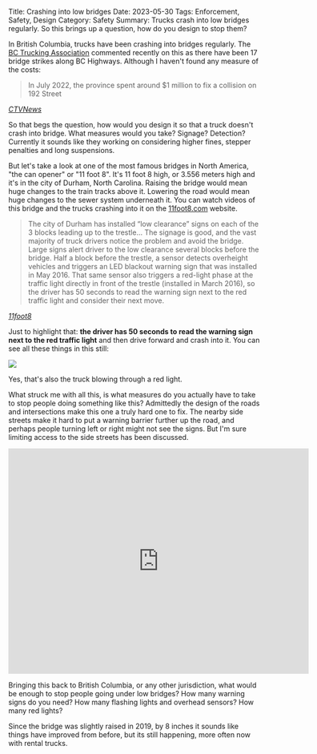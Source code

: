 Title: Crashing into low bridges
Date: 2023-05-30
Tags: Enforcement, Safety, Design
Category: Safety
Summary: Trucks crash into low bridges regularly. So this brings up a question, how do you design to stop them?

In British Columbia, trucks have been crashing into bridges regularly. The <a href="https://bc.ctvnews.ca/bc-trucking-association-calls-on-industry-to-prioritize-safety-following-overpass-crash-1.6418721">BC Trucking Association</a> commented recently on this as there have been 17 bridge strikes along BC Highways. Although I haven't found any measure of the costs:

<blockquote>
In July 2022, the province spent around $1 million to fix a collision on 192 Street
</blockquote>
<cite><a href="https://bc.ctvnews.ca/bc-trucking-association-calls-on-industry-to-prioritize-safety-following-overpass-crash-1.6418721">CTVNews</a></cite>

So that begs the question, how would you design it so that a truck doesn't crash into bridge. What measures would you take? Signage? Detection? Currently it sounds like they working on considering higher fines, stepper penalties and long suspensions.

But let's take a look at one of the most famous bridges in North America, "the can opener" or "11 foot 8". It's 11 foot 8 high, or 3.556 meters high and it's in the city of Durham, North Carolina. Raising the bridge would mean huge changes to the train tracks above it. Lowering the road would mean huge changes to the sewer system underneath it. You can watch videos of this bridge and the trucks crashing into it on the <a href="https://11foot8.com">11foot8.com</a> website.

<blockquote>
The city of Durham has installed “low clearance” signs on each of the 3 blocks leading up to the trestle... The signage is good, and the vast majority of truck drivers notice the problem and avoid the bridge. Large signs alert driver to the low clearance several blocks before the bridge. Half a block before the trestle, a sensor detects overheight vehicles and triggers an LED blackout warning sign that was installed in May 2016. That same sensor also triggers a red-light phase at the traffic light directly in front of the trestle (installed in March 2016), so the driver has 50 seconds to read the warning sign next to the red traffic light and consider their next move.
</blockquote>
<cite><a href="https://11foot8.com/11foot8-faq/">11foot8</a></cite>

Just to highlight that: <b>the driver has 50 seconds to read the warning sign next to the red traffic light</b> and then drive forward and crash into it. You can see all these things in this still:

<img src="{static}/images/can-opener.png" />

Yes, that's also the truck blowing through a red light.

What struck me with all this, is what measures do you actually have to take to stop people doing something like this? Admittedly the design of the roads and intersections make this one a truly hard one to fix. The nearby side streets make it hard to put a warning barrier further up the road, and perhaps people turning left or right might not see the signs. But I'm sure limiting access to the side streets has been discussed.

<iframe src="https://www.google.com/maps/embed?pb=!1m18!1m12!1m3!1d973.6094924169345!2d-78.91004926924423!3d35.999076840006154!2m3!1f0!2f0!3f0!3m2!1i1024!2i768!4f13.1!3m3!1m2!1s0x89ace40db9efab15%3A0xda22fb0f53c7c0c2!2sThe%20can%20opener%20bridge%2C%20201%20S%20Gregson%20St%2C%20Durham%2C%20NC%2027701%2C%20USA!5e0!3m2!1sen!2sca!4v1685491149798!5m2!1sen!2sca" width="600" height="450" style="border:0;" allowfullscreen="" loading="lazy" referrerpolicy="no-referrer-when-downgrade"></iframe>

Bringing this back to British Columbia, or any other jurisdiction, what would be enough to stop people going under low bridges? How many warning signs do you need? How many flashing lights and overhead sensors? How many red lights?

Since the bridge was slightly raised in 2019, by 8 inches it sounds like things have improved from before, but its still happening, more often now with rental trucks.